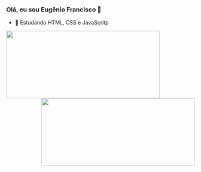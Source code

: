 ###   Olá, eu sou Eugênio Francisco 👋

- 🌱 Estudando HTML, CSS e JavaScritp

<div align="center" display="inline-blocks" margin-left="5px">
  <a href="https://github.com/eugeniofr1">
  <img align="left" height="180em" width="410em" src="https://github-readme-stats.vercel.app/api?username=eugeniofr1&show_icons=true&theme=dracula&include_all_commits=true&count_private=true"/>
  <img align= "right" height="180em" width="410em" src="https://github-readme-stats.vercel.app/api/top-langs/?username=eugeniofr1&layout=compact&langs_count=7&theme=dracula"/>
</div>
